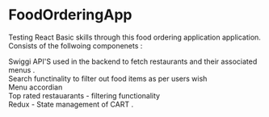 # FoodOrderingApp
Testing React Basic skills through this food ordering application application. Consists of the follwoing componenets :

Swiggi API'S used in the backend to fetch restaurants and their associated menus .<br>
Search functinality to filter out food items as per users wish <br>
Menu accordian <br>
Top rated restauarants - filtering functionality <br>
Redux - State management of CART . <br>

